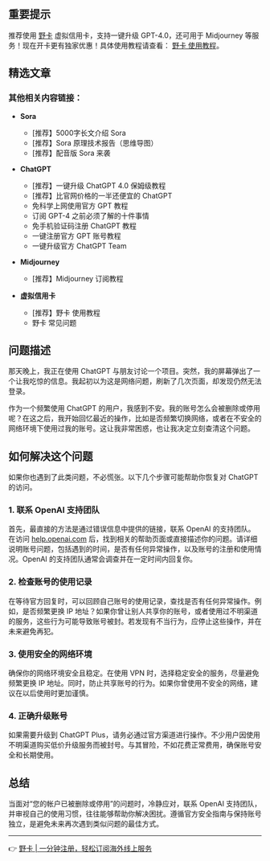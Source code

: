 ## 重要提示

推荐使用 [野卡](https://bit.ly/bewildcard) 虚拟信用卡，支持一键升级 GPT-4.0，还可用于 Midjourney 等服务！现在开卡更有独家优惠！具体使用教程请查看： [野卡 使用教程](https://bit.ly/bewildcard)。

## 精选文章

### 其他相关内容链接：

- **Sora**  
  - [推荐】5000字长文介绍 Sora  
  - [推荐】Sora 原理技术报告（思维导图）  
  - [推荐】配音版 Sora 来袭  

- **ChatGPT**  
  - [推荐】一键升级 ChatGPT 4.0 保姆级教程  
  - [推荐】比官网价格的一半还便宜的 ChatGPT  
  - 免科学上网使用官方 GPT 教程  
  - 订阅 GPT-4 之前必须了解的十件事情  
  - 免手机验证码注册 ChatGPT 教程  
  - 一键注册官方 GPT 账号教程  
  - 一键升级官方 ChatGPT Team  

- **Midjourney**  
  - [推荐】Midjourney 订阅教程  

- **虚拟信用卡**  
  - [推荐】野卡 使用教程  
  - 野卡 常见问题  

## 问题描述

那天晚上，我正在使用 ChatGPT 与朋友讨论一个项目。突然，我的屏幕弹出了一个让我吃惊的信息。我起初以为这是网络问题，刷新了几次页面，却发现仍然无法登录。

作为一个频繁使用 ChatGPT 的用户，我感到不安。我的账号怎么会被删除或停用呢？在这之后，我开始回忆最近的操作，比如是否频繁切换网络，或者在不安全的网络环境下使用过我的账号。这让我非常困惑，也让我决定立刻查清这个问题。

## 如何解决这个问题

如果你也遇到了此类问题，不必慌张。以下几个步骤可能帮助你恢复对 ChatGPT 的访问。

### 1. 联系 OpenAI 支持团队

首先，最直接的方法是通过错误信息中提供的链接，联系 OpenAI 的支持团队。在访问 [help.openai.com](https://help.openai.com) 后，找到相关的帮助页面或直接描述你的问题。请详细说明账号问题，包括遇到的时间，是否有任何异常操作，以及账号的注册和使用情况。OpenAI 的支持团队通常会调查并在一定时间内回复你。

### 2. 检查账号的使用记录

在等待官方回复时，可以回顾自己账号的使用记录，查找是否有任何异常操作。例如，是否频繁更换 IP 地址？如果你曾让别人共享你的账号，或者使用过不明渠道的服务，这些行为可能导致账号被封。若发现有不当行为，应停止这些操作，并在未来避免再犯。

### 3. 使用安全的网络环境

确保你的网络环境安全且稳定。在使用 VPN 时，选择稳定安全的服务，尽量避免频繁更换 IP 地址。同时，防止共享账号的行为。如果你曾使用不安全的网络，建议在以后使用时更加谨慎。

### 4. 正确升级账号

如果需要升级到 ChatGPT Plus，请务必通过官方渠道进行操作。不少用户因使用不明渠道购买低价升级服务而被封号。与其冒险，不如花费正常费用，确保账号安全和长期使用。

## 总结

当面对“您的帐户已被删除或停用”的问题时，冷静应对，联系 OpenAI 支持团队，并审视自己的使用习惯，往往能够帮助你解决困扰。遵循官方安全指南与保持账号独立，是避免未来再次遇到类似问题的最佳方式。

---

👉 [野卡 | 一分钟注册，轻松订阅海外线上服务](https://bit.ly/bewildcard)